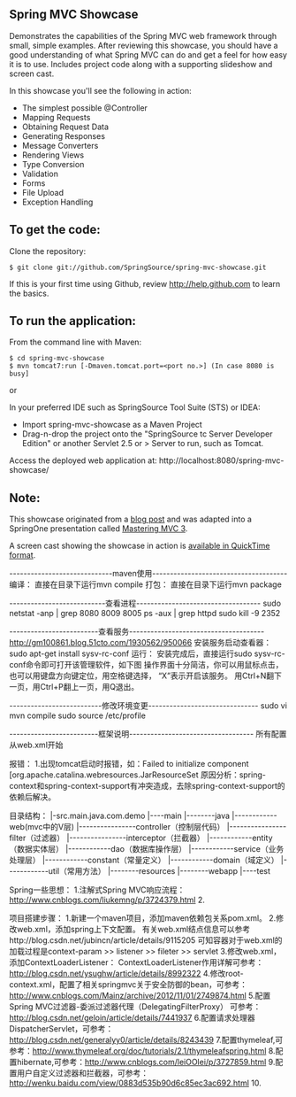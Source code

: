 Spring MVC Showcase
-------------------
Demonstrates the capabilities of the Spring MVC web framework through small, simple examples.
After reviewing this showcase, you should have a good understanding of what Spring MVC can do and get a feel for how easy it is to use.
Includes project code along with a supporting slideshow and screen cast.

In this showcase you'll see the following in action:

* The simplest possible @Controller
* Mapping Requests
* Obtaining Request Data
* Generating Responses
* Message Converters
* Rendering Views
* Type Conversion
* Validation
* Forms
* File Upload
* Exception Handling

To get the code:
-------------------
Clone the repository:

    $ git clone git://github.com/SpringSource/spring-mvc-showcase.git

If this is your first time using Github, review http://help.github.com to learn the basics.

To run the application:
-------------------	
From the command line with Maven:

    $ cd spring-mvc-showcase
    $ mvn tomcat7:run [-Dmaven.tomcat.port=<port no.>] (In case 8080 is busy] 

or

In your preferred IDE such as SpringSource Tool Suite (STS) or IDEA:

* Import spring-mvc-showcase as a Maven Project
* Drag-n-drop the project onto the "SpringSource tc Server Developer Edition" or another Servlet 2.5 or > Server to run, such as Tomcat.

Access the deployed web application at: http://localhost:8080/spring-mvc-showcase/

Note:
-------------------

This showcase originated from a [blog post](http://blog.springsource.com/2010/07/22/spring-mvc-3-showcase/) and was adapted into a SpringOne presentation called [Mastering MVC 3](http://www.infoq.com/presentations/Mastering-Spring-MVC-3).

A screen cast showing the showcase in action is [available in QuickTime format](http://s3.springsource.org/MVC/mvc-showcase-screencast.mov).

-----------------------------maven使用--------------------------------------
编译：
直接在目录下运行mvn compile
打包：
直接在目录下运行mvn package

---------------------------查看进程-----------------------------------
sudo netstat -anp | grep 8080 8009 8005
ps -aux | grep httpd
sudo kill -9 2352

-------------------------查看服务--------------------------------------
http://gm100861.blog.51cto.com/1930562/950066
安装服务启动查看器：sudo apt-get install sysv-rc-conf
运行：
安装完成后，直接运行sudo sysv-rc-conf命令即可打开该管理软件，如下图
操作界面十分简洁，你可以用鼠标点击，也可以用键盘方向键定位，用空格键选择， “X”表示开启该服务。 用Ctrl+N翻下一页，用Ctrl+P翻上一页，用Q退出。 

--------------------------修改环境变更-------------------------------
sudo vi mvn compile
sudo source /etc/profile

-------------------------框架说明-----------------------------------
所有配置从web.xml开始

报错：
1.出现tomcat启动时报错，如：Failed to initialize component [org.apache.catalina.webresources.JarResourceSet
原因分析：spring-context和spring-context-support有冲突造成，去除spring-context-support的依赖后解决。

目录结构：
|-src.main.java.com.demo
|----main
|--------java
|------------web(mvc中的V层)
|----------------controller（控制层代码）
|----------------filter（过滤器）
|----------------interceptor（拦截器）
|------------entity（数据实体层）
|------------dao（数据库操作层）
|------------service（业务处理层）
|------------constant（常量定义）
|------------domain（域定义）
|------------util（常用方法）
|--------resources
|--------webapp
|----test

Spring一些思想：
1.注解式Spring MVC响应流程：http://www.cnblogs.com/liukemng/p/3724379.html
2.

项目搭建步骤：
1.新建一个maven项目，添加maven依赖包关系pom.xml。
2.修改web.xml，添加spring上下文配置。
有关web.xml结点信息可以参考http://blog.csdn.net/jubincn/article/details/9115205
可知容器对于web.xml的加载过程是context-param >> listener  >> fileter  >> servlet
3.修改web.xml，添加ContextLoaderListener：
ContextLoaderListener作用详解可参考：http://blog.csdn.net/ysughw/article/details/8992322
4.修改root-context.xml，配置了相关springmvc关于安全防御的bean，可参考：http://www.cnblogs.com/Mainz/archive/2012/11/01/2749874.html
5.配置Spring MVC过滤器-委派过滤器代理（DelegatingFilterProxy）
可参考：http://blog.csdn.net/geloin/article/details/7441937
6.配置请求处理器DispatcherServlet，可参考：http://blog.csdn.net/generalyy0/article/details/8243439
7.配置thymeleaf,可参考：http://www.thymeleaf.org/doc/tutorials/2.1/thymeleafspring.html
8.配置hibernate,可参考：http://www.cnblogs.com/leiOOlei/p/3727859.html
9.配置用户自定义过滤器和拦截器，可参考：http://wenku.baidu.com/view/0883d535b90d6c85ec3ac692.html
10.

